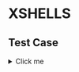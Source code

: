 # XSHELLS


## Test Case

<details>
  <summary>Click me</summary>

### Leonardo 

<details>
  <summary>Click me</summary>

**Baremetal**

```shell
reframe \
    -C power-capping/configuration/leonardo.py \
    -c power-capping/applications/xshells/xshells.py \
    --prefix $SCRATCH/REFRAME-XSHELLS-BAREMETAL \
    --keep-stage-files \
    --dont-restage \
    --performance-report \
    -J qos=normal \
    -J account=cin_staff \
    -p openmpi-gcc \
    -M fftw:fftw/3.3.10--openmpi--4.1.6--gcc--12.2.0 \
    -n xshells_turbulent_geodynamo \
    -S xshells_turbulent_geodynamo.execution_mode=baremetal \
    -lC
```

**Container**

```shell
reframe \
    -C power-capping/configuration/leonardo.py \
    -c power-capping/applications/xshells/xshells.py \
    --prefix $SCRATCH/REFRAME-XSHELLS-CONTAINER \
    --keep-stage-files \
    --dont-restage \
    --performance-report \
    -p openmpi-gcc \
    -J qos=normal \
    -J account=cin_staff \
    -n xshells_small \
    -S xshells_small.execution_mode=container \
    -S xshells_small.image=$SCRATCH/POWER_CAPPING/SIF_IMAGES/xshells.sif \
    --dry-run
```

</details>

### Thea

<details>
  <summary>Click me</summary>

**Baremetal**

```shell
reframe \
    -C power-capping/configuration/thea.py \
    -c power-capping/applications/xshells/xshells.py \
    --prefix $SCRATCH_FAST/REFRAME-XSHELLS-BAREMETAL \
    --keep-stage-files \
    --dont-restage \
    --performance-report \
    -p openmpi-gcc \
    -n xshells_small \
    -S xshells_small.execution_mode=baremetal \
    -lC
```

**Container**

```shell
reframe \
    -C power-capping/configuration/thea.py \
    -c power-capping/applications/xshells/xshells.py \
    --prefix $SCRATCH_FAST/REFRAME-XSHELLS-CONTAINER \
    --keep-stage-files \
    --dont-restage \
    --performance-report \
    -p openmpi-gcc \
    -n xshells_small \
    -S xshells_small.execution_mode=container \
    -S xshells_small.image=$SCRATCH_FAST/SIF_IMAGES/xshells.sif \
    -lC
```

</details>

</details>
